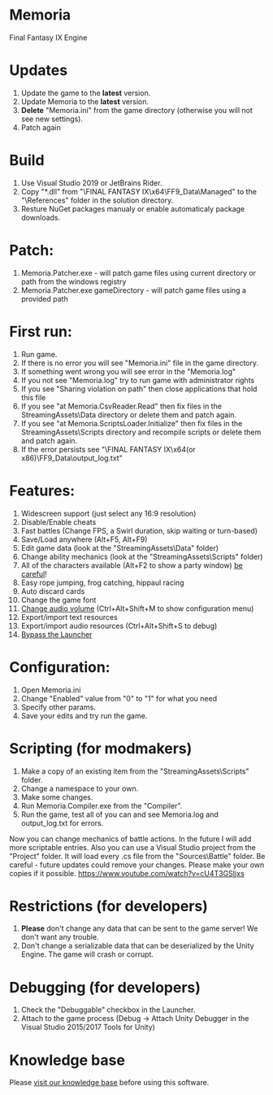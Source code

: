 # Memoria
Final Fantasy IX Engine

# Updates
1. Update the game to the **latest** version.
2. Update Memoria to the **latest** version.
3. **Delete** "Memoria.ini" from the game directory (otherwise you will not see new settings).
4. Patch again


# Build
1. Use Visual Studio 2019 or JetBrains Rider.
2. Copy "*.dll" from "\FINAL FANTASY IX\x64\FF9_Data\Managed" to the "\References" folder in the solution directory.
3. Resture NuGet packages manualy or enable automaticaly package downloads.


# Patch:
1. Memoria.Patcher.exe - will patch game files using current directory or path from the windows registry
2. Memoria.Patcher.exe gameDirectory - will patch game files using a provided path


# First run:
1. Run game.
2. If there is no error you will see "Memoria.ini" file in the game directory.
3. If something went wrong you will see error in the "Memoria.log"
4. If you not see "Memoria.log" try to run game with administrator rights
5. If you see "Sharing violation on path" then close applications that hold this file
6. If you see "at Memoria.CsvReader.Read" then fix files in the StreamingAssets\Data directory or delete them and patch again.
7. If you see "at Memoria.ScriptsLoader.Initialize" then fix files in the StreamingAssets\Scripts directory and recompile scripts or delete them and patch again.
8. If the error persists see "\FINAL FANTASY IX\x64(or x86)\FF9_Data\output_log.txt"


# Features:
1. Widescreen support (just select any 16:9 resolution)
2. Disable/Enable cheats
3. Fast battles (Change FPS, a Swirl duration, skip waiting or turn-based)
4. Save/Load anywhere (Alt+F5, Alt+F9) 
5. Edit game data (look at the "StreamingAssets\Data" folder)
6. Change ability mechanics (look at the "StreamingAssets\Scripts" folder)
7. All of the characters available (Alt+F2 to show a party window) [be careful](https://github.com/Albeoris/Memoria/issues/3)!
8. Easy rope jumping, frog catching, hippaul racing
9. Auto discard cards
10. Change the game font
11. [Change audio volume](https://github.com/Albeoris/Memoria/issues/36) (Ctrl+Alt+Shift+M to show configuration menu)
12. Export/import text resources
13. Export/import audio resources (Ctrl+Alt+Shift+S to debug)
14. [Bypass the Launcher](https://github.com/Albeoris/Memoria/issues/70) 


# Configuration:
1. Open Memoria.ini
2. Change "Enabled" value from "0" to "1" for what you need
3. Specify other params.
4. Save your edits and try run the game.


# Scripting (for modmakers)
1. Make a copy of an existing item from the "StreamingAssets\Scripts" folder.
2. Change a namespace to your own.
3. Make some changes.
4. Run Memoria.Compiler.exe from the "Compiler".
5. Run the game, test all of you can and see Memoria.log and output_log.txt for errors.

Now you can change mechanics of battle actions. In the future I will add more scriptable entries.
Also you can use a Visual Studio project from the "Project" folder. It will load every .cs file from the "Sources\Battle" folder.
Be careful - future updates could remove your changes. Please make your own copies if it possible.
https://www.youtube.com/watch?v=cU4T3GSIjxs


# Restrictions (for developers)
1. **Please** don't change any data that can be sent to the game server! We don't want any trouble.
2. Don't change a serializable data that can be deserialized by the Unity Engine. The game will crash or corrupt.


# Debugging (for developers)
1. Check the "Debuggable" checkbox in the Launcher.
2. Attach to the game process (Debug -> Attach Unity Debugger in the Visual Studio 2015/2017 Tools for Unity)


# Knowledge base
Please [visit our knowledge base](../../wiki#knowledge-base) before using this software.
